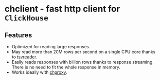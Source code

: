 # chclient - fast http client for `ClickHouse`

## Features

* Optimized for reading large responses.
* May read more than 20M rows per second on a single CPU core thanks
  to [tsvreader](https://github.com/valyala/tsvreader).
* Easily reads responses with billion rows thanks to response streaming.
  There is no need to fit the whole response in memory.
* Works ideally with [chproxy](https://github.com/Vertamedia/chproxy).
